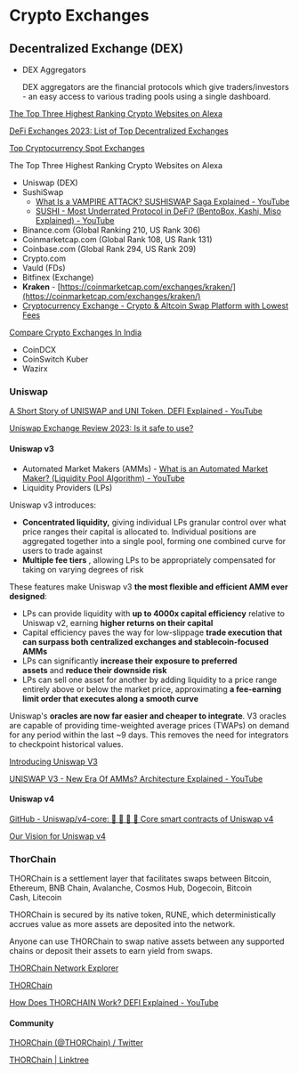 # Crypto Exchanges

## Decentralized Exchange (DEX)

- DEX Aggregators

    DEX aggregators are the financial protocols which give traders/investors - an easy access to various trading pools using a single dashboard.

[The Top Three Highest Ranking Crypto Websites on Alexa](https://medium.com/@BountyBase/the-top-three-highest-ranking-crypto-websites-on-alexa-2a0afb0dbe61)

[DeFi Exchanges 2023: List of Top Decentralized Exchanges](https://milkroad.com/exchanges)

[Top Cryptocurrency Spot Exchanges](https://coinmarketcap.com/rankings/exchanges)

The Top Three Highest Ranking Crypto Websites on Alexa

- Uniswap (DEX)
- SushiSwap
  - [What Is a VAMPIRE ATTACK? SUSHISWAP Saga Explained - YouTube](https://www.youtube.com/watch?v=UFjXwrCGuog&ab_channel=Finematics)
  - [SUSHI - Most Underrated Protocol in DeFi? (BentoBox, Kashi, Miso Explained) - YouTube](https://www.youtube.com/watch?v=Cbtvc8Eso_g)
- Binance.com (Global Ranking 210, US Rank 306)
- Coinmarketcap.com (Global Rank 108, US Rank 131)
- Coinbase.com (Global Rank 294, US Rank 209)
- Crypto.com
- Vauld (FDs)
- Bitfinex (Exchange)
- **Kraken** - [https://coinmarketcap.com/exchanges/kraken/](https://coinmarketcap.com/exchanges/kraken/)
- [Cryptocurrency Exchange - Crypto & Altcoin Swap Platform with Lowest Fees](https://changelly.com/)

[Compare Crypto Exchanges In India](https://www.forbes.com/advisor/in/investing/cryptocurrency/best-crypto-exchange-in-india/)

- CoinDCX
- CoinSwitch Kuber
- Wazirx

### Uniswap

[A Short Story of UNISWAP and UNI Token. DEFI Explained - YouTube](https://www.youtube.com/watch?v=LpjMgS4OVzs&ab_channel=Finematics)

[Uniswap Exchange Review 2023: Is it safe to use?](https://milkroad.com/reviews/uniswap)

#### Uniswap v3

- Automated Market Makers (AMMs) - [What is an Automated Market Maker? (Liquidity Pool Algorithm) - YouTube](https://www.youtube.com/watch?v=1PbZMudPP5E)
- Liquidity Providers (LPs)

Uniswap v3 introduces:

- **Concentrated liquidity,** giving individual LPs granular control over what price ranges their capital is allocated to. Individual positions are aggregated together into a single pool, forming one combined curve for users to trade against
- **Multiple fee tiers** , allowing LPs to be appropriately compensated for taking on varying degrees of risk

These features make Uniswap v3 **the most flexible and efficient AMM ever designed**:

- LPs can provide liquidity with **up to 4000x capital efficiency** relative to Uniswap v2, earning **higher returns on their capital**
- Capital efficiency paves the way for low-slippage **trade execution that can surpass both centralized exchanges and stablecoin-focused AMMs**
- LPs can significantly **increase their exposure to preferred assets** and **reduce their downside risk**
- LPs can sell one asset for another by adding liquidity to a price range entirely above or below the market price, approximating **a fee-earning limit order that executes along a smooth curve**

Uniswap's **oracles are now far easier and cheaper to integrate**. V3 oracles are capable of providing time-weighted average prices (TWAPs) on demand for any period within the last ~9 days. This removes the need for integrators to checkpoint historical values.

[Introducing Uniswap V3](https://blog.uniswap.org/uniswap-v3)

[UNISWAP V3 - New Era Of AMMs? Architecture Explained - YouTube](https://www.youtube.com/watch?v=Ehm-OYBmlPM)

#### Uniswap v4

[GitHub - Uniswap/v4-core: 🦄 🦄 🦄 🦄 Core smart contracts of Uniswap v4](https://github.com/Uniswap/v4-core)

[Our Vision for Uniswap v4](https://blog.uniswap.org/uniswap-v4)

### ThorChain

THORChain is a settlement layer that facilitates swaps between Bitcoin, Ethereum, BNB Chain, Avalanche, Cosmos Hub, Dogecoin, Bitcoin Cash, Litecoin

THORChain is secured by its native token, RUNE, which deterministically accrues value as more assets are deposited into the network.

Anyone can use THORChain to swap native assets between any supported chains or deposit their assets to earn yield from swaps.

[THORChain Network Explorer](https://thorchain.net/dashboard)

[THORChain](https://thorchain.org/)

[How Does THORCHAIN Work? DEFI Explained - YouTube](https://www.youtube.com/watch?v=dNDh-mPboPc)

#### Community

[THORChain (@THORChain) / Twitter](https://twitter.com/THORChain)

[THORChain | Linktree](https://linktr.ee/multichain)
